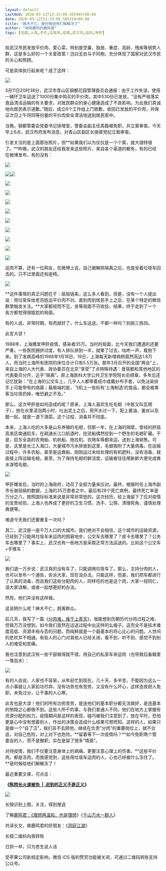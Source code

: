 ```yaml
---
layout: default
Lastmod: 2020-03-12T13:33:09.585965+00:00
date: 2020-03-12T13:33:09.585319+00:00
title: "麻木不仁，是时候给他们解解冻了"
author: "呦呦鹿鸣的鹿鸣君"
tags: [毛蚶,上海,平价,垃圾车,疫情,武汉市,运肉,甲肝]
---
```


给武汉市民发放平价肉、爱心菜，特别是空巢、独居、重症、高龄、残疾等弱势人群，这是多么好的一个关爱政策！岂曰无衣与子同袍，充分体现了国家对武汉市民的关心和照顾。

可是具体执行起来呢？成了这样：

![](https://images.weserv.nl/?url=https%3A//mmbiz.qpic.cn/mmbiz_jpg/8BnyXm6lH44ZkoiaSgiax3qtpJ8qdYkZqwjgGdAnzPgd1g2JQIUTiaTmzfS8iciag005RJrXv3nxSmmjicoKbVBlsbYQ/640%3Fwx_fmt%3Djpeg)

3月11日20时38分，武汉市青山区钢都花园管理委员会通报：由于工作失误，使用一辆环卫车运送了1000份集中购买的平价肉，其中530份已发放，“没有严格落实食品清洁运输的有关要求，对居民群众的身心健康造成了不良影响。为此我们真诚地向居民表示道歉。”随后，成立6个工作组上门致歉，收回已发放的平价肉，并保证次日上午将同等份量的平价肉安全清洁地送到居民家中。

当晚，钢都管委会党委书记徐增堂，管委会副主任周磊被免职，并立案审查。今天早上6点，武汉市府发布消息，对青山区副区长骆蓉党纪立案审查。

引发关注的是上面那张照片，但**如果我们以为仅仅是一个个案，就大错特错了。**昨晚，武汉的朋友还给我发来这些照片，来自各个渠道的都有，有的已经在微博发布，有的没有：

![](https://images.weserv.nl/?url=https%3A//mmbiz.qpic.cn/mmbiz_jpg/8BnyXm6lH44ZkoiaSgiax3qtpJ8qdYkZqwAoOW6AfvrDLd4Vr0uWqzaYvP0f8Xzn5XrWRGwvXticeuEotD5XmBZZQ/640%3Fwx_fmt%3Djpeg)

![](https://images.weserv.nl/?url=https%3A//mmbiz.qpic.cn/mmbiz_jpg/8BnyXm6lH44ZkoiaSgiax3qtpJ8qdYkZqwKJuZnR5bSDFpk5wIliaB9qfwJxaqHtuuGdccicYth5XkC97dlz9YWpZQ/640%3Fwx_fmt%3Djpeg)![](https://images.weserv.nl/?url=https%3A//mmbiz.qpic.cn/mmbiz_jpg/8BnyXm6lH44ZkoiaSgiax3qtpJ8qdYkZqwDsAXy2QNoQm1qTMyQt0vY2uA0fnibibicvslen0KdaGiaZyKhRQbAdKB0w/640%3Fwx_fmt%3Djpeg)

![](https://images.weserv.nl/?url=https%3A//mmbiz.qpic.cn/mmbiz_jpg/8BnyXm6lH44ZkoiaSgiax3qtpJ8qdYkZqwictYiaIKPbDbOKtHhox5f76JjR2wDOib6g6mub9DWUTmkNkuNaWb59NVQ/640%3Fwx_fmt%3Djpeg)

![](https://images.weserv.nl/?url=https%3A//mmbiz.qpic.cn/mmbiz_jpg/8BnyXm6lH44ZkoiaSgiax3qtpJ8qdYkZqwtth2a3HzdIbO3jW0vP9iayjEsVej0zXaHWzlYp6DYNzM6QV1yCAGsWw/640%3Fwx_fmt%3Djpeg)

![](https://images.weserv.nl/?url=https%3A//mmbiz.qpic.cn/mmbiz_jpg/8BnyXm6lH44ZkoiaSgiax3qtpJ8qdYkZqwynhOd4zibrhDxa3GYYrayH4auvOpPd1mrUgEPChmLfcphEOcx8ibmhqA/640%3Fwx_fmt%3Djpeg)

![](https://images.weserv.nl/?url=https%3A//mmbiz.qpic.cn/mmbiz_jpg/8BnyXm6lH44ZkoiaSgiax3qtpJ8qdYkZqwcom4878Btpa0k5BO9WlSZHdMPCA88icE2tzjVEGFvQ2Jm2O1oP59pZw/640%3Fwx_fmt%3Djpeg)

![](https://images.weserv.nl/?url=https%3A//mmbiz.qpic.cn/mmbiz_jpg/8BnyXm6lH44ZkoiaSgiax3qtpJ8qdYkZqwTmgFMPOvzicia3b1kSCcmFuHYOqNiabNia3L3FiaBRCI0sayOZeQa8U3icdg/640%3Fwx_fmt%3Djpeg)

![](https://images.weserv.nl/?url=https%3A//mmbiz.qpic.cn/mmbiz_jpg/8BnyXm6lH44ZkoiaSgiax3qtpJ8qdYkZqweflG3BKuW3iaa8dM0Sgb7EibRZkmlxsibFSIXibrw9j3xSV4PFMVkqsdBA/640%3Fwx_fmt%3Djpeg)

![](https://images.weserv.nl/?url=https%3A//mmbiz.qpic.cn/mmbiz_jpg/8BnyXm6lH44ZkoiaSgiax3qtpJ8qdYkZqw0hV5YLle5EdjLia6pOD5ezaIxbsCCytcKcF2yribNbryFXbQgic0EGJjw/640%3Fwx_fmt%3Djpeg)

![](https://images.weserv.nl/?url=https%3A//mmbiz.qpic.cn/mmbiz_jpg/8BnyXm6lH44ZkoiaSgiax3qtpJ8qdYkZqwaWcBIRdAPVGfb0X3X7kKlfpRHUZc8xm8XJGqFCjJdsLLN1nYrYQujA/640%3Fwx_fmt%3Djpeg)

![](https://images.weserv.nl/?url=https%3A//mmbiz.qpic.cn/mmbiz_jpg/8BnyXm6lH44ZkoiaSgiax3qtpJ8qdYkZqwCgLOib4kZhS9P33CDJHUfq2dc80fw5QWhMHcpicvRsKb7TaAj0VVibupA/640%3Fwx_fmt%3Djpeg)

运肉不算，还有一位网友，在微博上说，自己被解除隔离之后，也是坐着垃圾车回去的。只不过里面还有座椅。

![](https://images.weserv.nl/?url=https%3A//mmbiz.qpic.cn/mmbiz_jpg/8BnyXm6lH44ZkoiaSgiax3qtpJ8qdYkZqwGCWEMMicEkCZA3NfgmazNBmXyyibOqDlNqEMlZDrXuUicURkwGq3n3kTw/640%3Fwx_fmt%3Djpeg)

**这件事情的真正问题在于：层层链条，这么多人看到，但是，没有一个人提出说：用垃圾车给老百姓运平价肉不对。直到肉到居民手上之后，在某个特定的微信群里触发关注。**大家都视而不见，坐等局面不可收拾，结果，终于走到了一个各方都觉得很尴尬的局面。  

有的人说，非常时期，有肉就好了，什么车运送，不都一样吗？别挑三拣四。  

此言大谬！

1988年，上海爆发甲肝疫情，感染者35万。当时的局面，比今天我们遭遇的还要严重。一些医院拥挤过度，有人排队排到一半，就晕了过去，咕咚一声，栽倒下来。到了发病高峰的1988年1月18日、19日，上海每天新增病例竟然高达1.8万人，而当时上海所有医院的床位合计只有5.5万张。那年3月召开的全国“两会”上，来自上海的人大代表、政协委员在北京“享受”了点特殊待遇：食宿都和其他地区的代表委员分开，近乎“隔离”。原上海医科大学公共卫生学院院长俞顺章，多年后还记忆犹新：“在上海的公交车上，几乎人人都带着纸巾或戴纱布手套，以免沾染扶手上可能带有的病菌；最极端的是，飞机上一些标有‘上海制造’的食品，都会被乘客当垃圾扔掉，唯恐避之不及。”

那么，这次甲肝是如何造成的呢？原来，上海人喜欢生吃毛蚶（中医又叫瓦楞子），放在水里浸泡两小时，吐出泥土之后，用开水过一下，配上酱油、姜丝以及醋一起，就是一道下酒菜。这个过程，消毒并不彻底。

本来，上海人吃的大多是山东养殖的毛蚶，但那一年，在上海的隔壁，曾经的肝癌高发区南通启东，在疏通长江口航道时，挖泥船偶然挖到一个野生的毛蚶矿藏。于是，启东全县的农用船、机帆船、拖拉机、农用车等都来运，送到上海销售。可是，这里是长江入海口，大量城市污水排放到这里，毛蚶吸附了大量病毒。在运输过程中，许多农船，甚至是运粪船，刚刚运过未经处理的有机肥料，没有消毒，就直接上阵运输毛蚶。甚至，为了保持毛蚶的鲜活度，运输者往往用新鲜大便兑成粪水泼喂毛蚶。

![](https://images.weserv.nl/?url=https%3A//mmbiz.qpic.cn/mmbiz_jpg/8BnyXm6lH44ZkoiaSgiax3qtpJ8qdYkZqwOpgIcpzVCiaHkyMQDMqGmTxjjZ1jSfna5ibVt9xhkUXq85FxHvKf8m5w/640%3Fwx_fmt%3Djpeg)

甲肝爆发后，当时的上海政府，动员了全部力量来应对。最终，根据时任上海市副市长谢丽娟的数据，上海的35万患者之中，最后有28个死亡病例，最终死亡率是万分之八，按照国际标准来说是非常非常低的。这次经历，给上海留下了应对疫情的宝贵经验，上海人也养成了更好的卫生习惯、洗手、公筷、清理死角、谨慎处理粪便等。

难道今天我们还要重复一次吗？

其二，武汉是一座千万人口的大城市。我们绝对不会相信，这个城市的运输资源，已经到了只能用垃圾车来运肉的困窘地步。公交车去哪里了？皮卡去哪里了？公务车去哪里了？事实上，武汉也有一些地方是采取正常方法运送的。比如这个公交车+手推车：

![](https://images.weserv.nl/?url=https%3A//mmbiz.qpic.cn/mmbiz_jpg/8BnyXm6lH44H6tV0piaico7bRqnFqRvl1tWicUV9SlE7G8QUD1nJu51t9BjhtAyYOL6EA2QT1tXPTZQGUs535JKag/640%3Fwx_fmt%3Djpeg)

我们退一万步说：武汉真的没有车了，只能调用垃圾车了。那么，主持分肉的人，也可以发布一个通告，告诉大家，现在没办法，只能这样，但是，我们把车都进行了认真的消毒，而且我们这些分配肉的人，同样吃的也是这个肉，大家一视同仁，请大家谅解，或者一起想更好的办法。  

然而，他们并没有这样做。

这说明什么呢？麻木不仁，脱离群众。

前几天，我写了一篇《[分肉难，难于上青天](http://mp.weixin.qq.com/s?__biz=MjM5ODAzNTc2NA==&mid=2652884017&idx=1&sn=f87436dff478a06fc9344a16e858174f&chksm=bd3b846a8a4c0d7c08c7b41b2725e451dd3198da8a0368f96c8c28a001c488f996a74dce29a3&scene=21#wechat_redirect)》，我能想到历朝历代分肉过程之难，但我万万没想到，如今我们竟然在运送过程中出这样的幺蛾子。这完全不是技术难度高低、资源丰裕与否的问题，而纯粹就是一个最基本的将心比心的问题。人世间的悲欢并不相通。有些人的心门对其他人已经关闭，看不到、听不到、感觉不到别人的难受和苦痛。  

我也注意到武汉有一些干部做得就不错，用自己的私家车来运肉（也导致后备箱里一堆血水）：

![](https://images.weserv.nl/?url=https%3A//mmbiz.qpic.cn/mmbiz_jpg/8BnyXm6lH44ZkoiaSgiax3qtpJ8qdYkZqwNHt1RzKaUBs1bvv5GPteMED9ov1HMD61t5pKUxbPHyNS3jSSEPfmug/640%3Fwx_fmt%3Djpeg)

有的人会说，人家也不容易，从年前忙到现在，几十天，多辛苦，不能因为这么一点小事就让人家前功尽弃。没有功劳也有苦劳，又没有什么坏心，这样连夜把人免职，未免过分，让干事的人心寒。

此言也是大谬！他们的所有功劳苦劳，是连他们的基本职分都无法做好，是连基本的恻隐之心都做不到。这些人所干的事，与我们普通人不同，他们在地方上掌握有资源分配的权力，疫情期间是这样的表现，碰巧被我们注意到了，放在平时，恐怕更是心中没有想着别人，作出的决策会造成什么结果可想而知。这样的人，如果只是做一个“自了汉”，我们且不去顾他，继续在负责“分肉”的重要岗位上，就不合适，对自己危险，对上对下也危险。**留着等下一次疫情吗？**如今免职两个管委会的人，而不是撤职，实在是留了很多“情面”。

对待疫情，我们不仅要注意身体上的病痛，更要注意心理上的伤害。**这些平价肉，都是冻肉，而我感觉到，这些用垃圾车运肉的人，心也已经被什么冻住了。**是时候给他们解解冻了！

最近重要文章，可点击：  

**《**[**陈院长火速被免  |  迟到的正义不是正义**](http://mp.weixin.qq.com/s?__biz=MjM5ODAzNTc2NA==&mid=2652883737&idx=1&sn=a62c10fef2136cd06522350087cce270&chksm=bd3b83428a4c0a54bd15a048a9dc77fea55fbaac5b7e70528172b168ebad09ced96b7aba2007&scene=21#wechat_redirect)**》**

![](https://images.weserv.nl/?url=https%3A//mmbiz.qpic.cn/mmbiz_jpg/8BnyXm6lH47bf2AYBP1PicUkQP00sZoAqr3AV0Y4kPNriby3tmXR4adN6M3AxthQTzjLTrGEaDWFTPK2f44anbzg/640%3Fwx_fmt%3Djpeg)

长按识别上图，关注，得到推送

了解[鹿鸣君：《理想再温和，也是理想](http://mp.weixin.qq.com/s?__biz=MjM5ODAzNTc2NA==&mid=2652878389&idx=1&sn=636da1d56faf9cfa9e39e3bcfa1705e4&chksm=bd3bfe6e8a4c77789d23b4dacdd59562e9bb48330b17962c8453cfbdb5f14ff853c675fd20c7&scene=21#wechat_redirect)》《[千山万水一群人](http://mp.weixin.qq.com/s?__biz=MjM5ODAzNTc2NA==&mid=2652884101&idx=1&sn=6cfb8c33ba27d1e4d3dc60a52ced6850&chksm=bd3b84de8a4c0dc8d1444eb7780b035fefdfb721daaaf8e4d94795947fcefb79de9d561cc027&scene=21#wechat_redirect)》  

共读长文，做鹿鸣君的好朋友：《[洞庭江湖](http://mp.weixin.qq.com/s?__biz=MjM5ODAzNTc2NA==&mid=2652880072&idx=1&sn=39f61dbad4560be3705ab3d53692a9fd&chksm=bd3bf4938a4c7d85d13f4f4eeddccccfb063a5290d46158eadfc0bdd87d3dd01997f99df94d4&scene=21#wechat_redirect)》

长按二维码向我转账

日拱一卒，只为苍生说人话

受苹果公司新规定影响，微信 iOS 版的赞赏功能被关闭，可通过二维码转账支持公众号。

